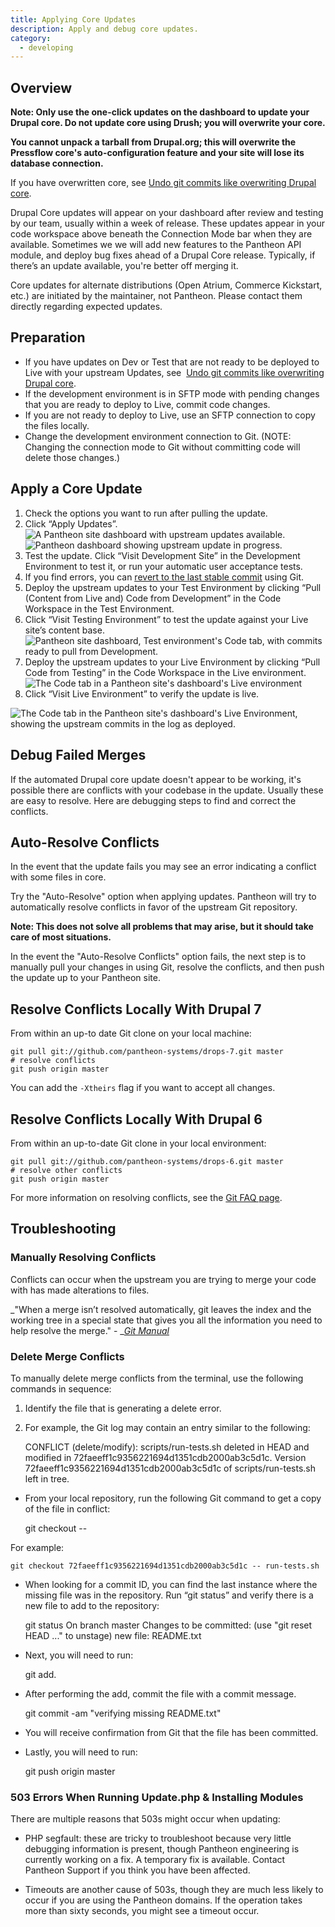 ```yaml
---
title: Applying Core Updates
description: Apply and debug core updates.
category:
  - developing
---
```


<head>
<meta content="text/html; charset=utf-8" http-equiv="Content-Type">
</head>

## Overview

**Note: Only use the one-click updates on the dashboard to update your Drupal core. Do not update core using Drush; you will overwrite your core.**

**You cannot unpack a tarball from Drupal.org; this will overwrite the Pressflow core's auto-configuration feature and your site will lose its database connection.**

If you have overwritten core, see [Undo git commits like overwriting Drupal core](/docs/articles/local/undo-git-commits-like-overwriting-drupal-core).

Drupal Core updates will appear on your dashboard after review and testing by our team, usually within a week of release. These updates appear in your code workspace above beneath the Connection Mode bar when they are available. Sometimes we we will add new features to the Pantheon API module, and deploy bug fixes ahead of a Drupal Core release. Typically, if there’s an update available, you're better off merging it. 

Core updates for alternate distributions (Open Atrium, Commerce Kickstart, etc.) are initiated by the maintainer, not Pantheon. Please contact them directly regarding expected updates.

## Preparation

- ​If you have updates on Dev or Test that are not ready to be deployed to Live with your upstream Updates, see  [Undo git commits like overwriting Drupal core](/docs/articles/local/undo-git-commits-like-overwriting-drupal-core).
- If the development environment is in SFTP mode with pending changes that you are ready to deploy to Live, commit code changes.
- If you are not ready to deploy to Live, use an SFTP connection to copy the files locally.
- Change the development environment connection to Git. (NOTE: Changing the connection mode to Git without committing code will delete those changes.)

## Apply a Core Update

1. Check the options you want to run after pulling the update.
2. Click “Apply Updates”.
![A Pantheon site dashboard with upstream updates available.](https://pantheon-systems.desk.com/customer/portal/attachments/357403)
![Pantheon dashboard showing upstream update in progress.](https://pantheon-systems.desk.com/customer/portal/attachments/357428)
3. Test the update. Click “Visit Development Site” in the Development Environment to test it, or run your automatic user acceptance tests.
4. If you find errors, you can [<u>revert to the last stable commit</u>](/docs/articles/local/git-faq#HowdoIrevertorundochanges?) using Git.
5. Deploy the upstream updates to your Test Environment by clicking “Pull (Content from Live and) Code from Development” in the Code Workspace in the Test Environment.
6. Click “Visit Testing Environment” to test the update against your Live site’s content base.
![Pantheon site dashboard, Test environment's Code tab, with commits ready to pull from Development.](https://pantheon-systems.desk.com/customer/portal/attachments/357430)
7. Deploy the upstream updates to your Live Environment by clicking “Pull Code from Testing” in the Code Workspace in the Live environment.
![The Code tab in a Pantheon site's dashboard's Live environment](https://pantheon-systems.desk.com/customer/portal/attachments/357432)
8. Click “Visit Live Environment” to verify the update is live.

![The Code tab in the Pantheon site's dashboard's Live Environment, showing the upstream commits in the log as deployed.](https://pantheon-systems.desk.com/customer/portal/attachments/357435)

## Debug Failed Merges

If the automated Drupal core update doesn't appear to be working, it's possible there are conflicts with your codebase in the update. Usually these are easy to resolve. Here are debugging steps to find and correct the conflicts.

## Auto-Resolve Conflicts

In the event that the update fails you may see an error indicating a conflict with some files in core.

Try the "Auto-Resolve" option when applying updates. Pantheon will try to automatically resolve conflicts in favor of the upstream Git repository.

**Note: This does not solve all problems that may arise, but it should take care of most situations.**

In the event the "Auto-Resolve Conflicts" option fails, the next step is to manually pull your changes in using Git, resolve the conflicts, and then push the update up to your Pantheon site.

## Resolve Conflicts Locally With Drupal 7

From within an up-to date Git clone on your local machine:

    git pull git://github.com/pantheon-systems/drops-7.git master
    # resolve conflicts
    git push origin master

You can add the `-Xtheirs` flag if you want to accept all changes.

## Resolve Conflicts Locally With Drupal 6

From within an up-to-date Git clone in your local environment:

    git pull git://github.com/pantheon-systems/drops-6.git master
    # resolve other conflicts
    git push origin master


For more information on resolving conflicts, see the [Git FAQ page](/docs/articles/local/git-faq#FrequentlyAskedQuestions).

## Troubleshooting

### Manually Resolving Conflicts

Conflicts can occur when the upstream you are trying to merge your code with has made alterations to files.

_"When a merge isn’t resolved automatically, git leaves the index and the working tree in a special state that gives you all the information you need to help resolve the merge." - __<u>Git Manual</u>_

### Delete Merge Conflicts

To manually delete merge conflicts from the terminal, use the following commands in sequence:

1. Identify the file that is generating a delete error.
2. For example, the Git log may contain an entry similar to the following:

    CONFLICT (delete/modify): scripts/run-tests.sh deleted in HEAD and modified in 72faeeff1c9356221694d1351cdb2000ab3c5d1c. Version 72faeeff1c9356221694d1351cdb2000ab3c5d1c of scripts/run-tests.sh left in tree.

- From your local repository, run the following Git command to get a copy of the file in conflict:

    git checkout <commitid> -- <file>

For example:

    git checkout 72faeeff1c9356221694d1351cdb2000ab3c5d1c -- run-tests.sh

- When looking for a commit ID, you can find the last instance where the missing file was in the repository. Run “git status” and verify there is a new file to add to the repository:

    git status
    On branch master
    Changes to be committed:
    (use "git reset HEAD ..." to unstage)
    new file: README.txt


- Next, you will need to run:

    git add.

- After performing the add, commit the file with a commit message.

    git commit -am "verifying missing README.txt"

- You will receive confirmation from Git that the file has been committed.
- Lastly, you will need to run:

    git push origin master

### 503 Errors When Running Update.php & Installing Modules

There are multiple reasons that 503s might occur when updating:

- PHP segfault: these are tricky to troubleshoot because very little debugging information is present, though Pantheon engineering is currently working on a fix. A temporary fix is available. Contact Pantheon Support if you think you have been affected.

- Timeouts are another cause of 503s, though they are much less likely to occur if you are using the Pantheon domains. If the operation takes more than sixty seconds, you might see a timeout occur.
